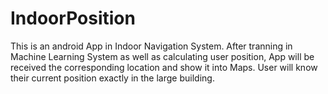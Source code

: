 # IndoorPosition
This is an android App in Indoor Navigation System. After tranning in Machine Learning System as well as calculating user position, App will be received the corresponding location and show it into Maps. User will know their current position exactly in the large building.

